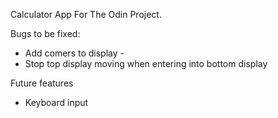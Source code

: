 Calculator App For The Odin Project.

Bugs to be fixed:

  - Add comers to display - 
  - Stop top display moving when entering into bottom display

Future features
  - Keyboard input
